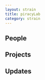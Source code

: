 ```yaml
---
layout: strain
title: piracyLab
category: strain
---
```


<!-- A 75-100 word paragraph describing the motivation behind these projects -->


## People
<!-- Go through all projects and pull people. -->

## Projects
<!-- List all posts in category literary-trends -->

## Updates
<!-- list all posts tagged in posts in category literary-trends -->
